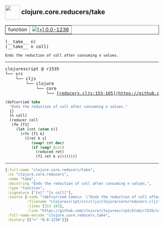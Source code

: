 ## <img width="48px" valign="middle" src="http://i.imgur.com/Hi20huC.png"> clojure.core.reducers/take

 <table border="1">
<tr>
<td>function</td>
<td><a href="https://github.com/cljsinfo/api-refs/tree/0.0-1236"><img valign="middle" alt="[+] 0.0-1236" src="https://img.shields.io/badge/+-0.0--1236-lightgrey.svg"></a> </td>
</tr>
</table>

 <samp>
(__take__ n)<br>
(__take__ n coll)<br>
</samp>

```
Ends the reduction of coll after consuming n values.
```

---

 <pre>
clojurescript @ r1535
└── src
    └── cljs
        └── clojure
            └── core
                └── <ins>[reducers.cljs:153-165](https://github.com/clojure/clojurescript/blob/r1535/src/cljs/clojure/core/reducers.cljs#L153-L165)</ins>
</pre>

```clj
(defcurried take
  "Ends the reduction of coll after consuming n values."
  {}
  [n coll]
  (reducer coll
   (fn [f1]
     (let [cnt (atom n)]
       (rfn [f1 k]
         ([ret k v]
            (swap! cnt dec)
            (if (neg? @cnt)
              (reduced ret)
              (f1 ret k v))))))))
```


---

```clj
{:full-name "clojure.core.reducers/take",
 :ns "clojure.core.reducers",
 :name "take",
 :docstring "Ends the reduction of coll after consuming n values.",
 :type "function",
 :signature ["[n]" "[n coll]"],
 :source {:code "(defcurried take\n  \"Ends the reduction of coll after consuming n values.\"\n  {}\n  [n coll]\n  (reducer coll\n   (fn [f1]\n     (let [cnt (atom n)]\n       (rfn [f1 k]\n         ([ret k v]\n            (swap! cnt dec)\n            (if (neg? @cnt)\n              (reduced ret)\n              (f1 ret k v))))))))",
          :filename "clojurescript/src/cljs/clojure/core/reducers.cljs",
          :lines [153 165],
          :link "https://github.com/clojure/clojurescript/blob/r1535/src/cljs/clojure/core/reducers.cljs#L153-L165"},
 :full-name-encode "clojure.core.reducers_take",
 :history [["+" "0.0-1236"]]}

```
